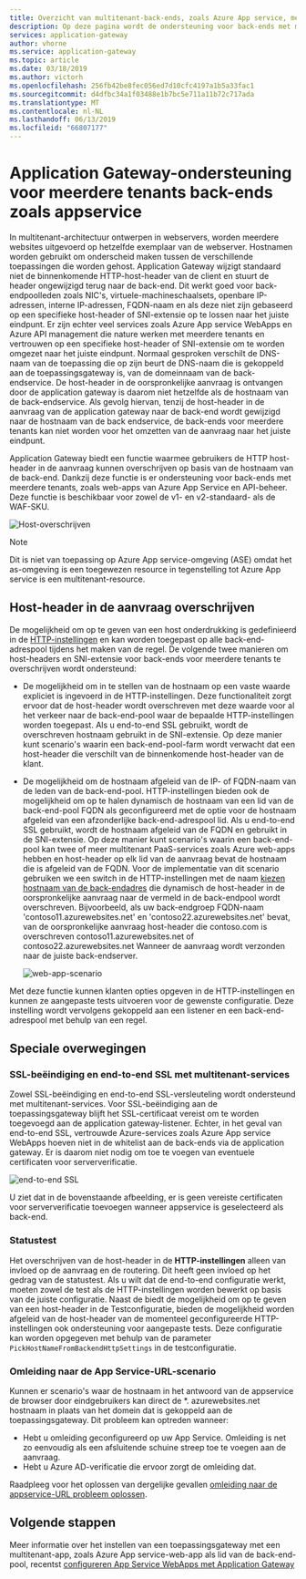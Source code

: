 ```yaml
---
title: Overzicht van multitenant-back-ends, zoals Azure App service, met Azure Application Gateway
description: Op deze pagina wordt de ondersteuning voor back-ends met meerdere tenants in Application Gateway beschreven.
services: application-gateway
author: vhorne
ms.service: application-gateway
ms.topic: article
ms.date: 03/18/2019
ms.author: victorh
ms.openlocfilehash: 256fb42be8fec056ed7d10cfc4197a1b5a33fac1
ms.sourcegitcommit: d4dfbc34a1f03488e1b7bc5e711a11b72c717ada
ms.translationtype: MT
ms.contentlocale: nl-NL
ms.lasthandoff: 06/13/2019
ms.locfileid: "66807177"
---
```

# <a name="application-gateway-support-for-multi-tenant-back-ends-such-as-app-service"></a>Application Gateway-ondersteuning voor meerdere tenants back-ends zoals appservice

In multitenant-architectuur ontwerpen in webservers, worden meerdere websites uitgevoerd op hetzelfde exemplaar van de webserver. Hostnamen worden gebruikt om onderscheid maken tussen de verschillende toepassingen die worden gehost. Application Gateway wijzigt standaard niet de binnenkomende HTTP-host-header van de client en stuurt de header ongewijzigd terug naar de back-end. Dit werkt goed voor back-endpoolleden zoals NIC's, virtuele-machineschaalsets, openbare IP-adressen, interne IP-adressen, FQDN-naam en als deze niet zijn gebaseerd op een specifieke host-header of SNI-extensie op te lossen naar het juiste eindpunt. Er zijn echter veel services zoals Azure App service WebApps en Azure API management die nature werken met meerdere tenants en vertrouwen op een specifieke host-header of SNI-extensie om te worden omgezet naar het juiste eindpunt. Normaal gesproken verschilt de DNS-naam van de toepassing die op zijn beurt de DNS-naam die is gekoppeld aan de toepassingsgateway is, van de domeinnaam van de back-endservice. De host-header in de oorspronkelijke aanvraag is ontvangen door de application gateway is daarom niet hetzelfde als de hostnaam van de back-endservice. Als gevolg hiervan, tenzij de host-header in de aanvraag van de application gateway naar de back-end wordt gewijzigd naar de hostnaam van de back endservice, de back-ends voor meerdere tenants kan niet worden voor het omzetten van de aanvraag naar het juiste eindpunt. 

Application Gateway biedt een functie waarmee gebruikers de HTTP host-header in de aanvraag kunnen overschrijven op basis van de hostnaam van de back-end. Dankzij deze functie is er ondersteuning voor back-ends met meerdere tenants, zoals web-apps van Azure App Service en API-beheer. Deze functie is beschikbaar voor zowel de v1- en v2-standaard- als de WAF-SKU. 

![Host-overschrijven](./media/application-gateway-web-app-overview/host-override.png)

> [!NOTE]
> Dit is niet van toepassing op Azure App service-omgeving (ASE) omdat het as-omgeving is een toegewezen resource in tegenstelling tot Azure App service is een multitenant-resource.

## <a name="override-host-header-in-the-request"></a>Host-header in de aanvraag overschrijven

De mogelijkheid om op te geven van een host onderdrukking is gedefinieerd in de [HTTP-instellingen](https://docs.microsoft.com/azure/application-gateway/configuration-overview#http-settings) en kan worden toegepast op alle back-end-adrespool tijdens het maken van de regel. De volgende twee manieren om host-headers en SNI-extensie voor back-ends voor meerdere tenants te overschrijven wordt ondersteund:

- De mogelijkheid om in te stellen van de hostnaam op een vaste waarde expliciet is ingevoerd in de HTTP-instellingen. Deze functionaliteit zorgt ervoor dat de host-header wordt overschreven met deze waarde voor al het verkeer naar de back-end-pool waar de bepaalde HTTP-instellingen worden toegepast. Als u end-to-end SSL gebruikt, wordt de overschreven hostnaam gebruikt in de SNI-extensie. Op deze manier kunt scenario's waarin een back-end-pool-farm wordt verwacht dat een host-header die verschilt van de binnenkomende host-header van de klant.

- De mogelijkheid om de hostnaam afgeleid van de IP- of FQDN-naam van de leden van de back-end-pool. HTTP-instellingen bieden ook de mogelijkheid om op te halen dynamisch de hostnaam van een lid van de back-end-pool FQDN als geconfigureerd met de optie voor de hostnaam afgeleid van een afzonderlijke back-end-adrespool lid. Als u end-to-end SSL gebruikt, wordt de hostnaam afgeleid van de FQDN en gebruikt in de SNI-extensie. Op deze manier kunt scenario's waarin een back-end-pool kan twee of meer multitenant PaaS-services zoals Azure web-apps hebben en host-header op elk lid van de aanvraag bevat de hostnaam die is afgeleid van de FQDN. Voor de implementatie van dit scenario gebruiken we een switch in de HTTP-instellingen met de naam [kiezen hostnaam van de back-endadres](https://docs.microsoft.com/azure/application-gateway/configuration-overview#pick-host-name-from-back-end-address) die dynamisch de host-header in de oorspronkelijke aanvraag naar de vermeld in de back-endpool wordt overschreven.  Bijvoorbeeld, als uw back-endgroep FQDN-naam 'contoso11.azurewebsites.net' en 'contoso22.azurewebsites.net' bevat, van de oorspronkelijke aanvraag host-header die contoso.com is overschreven contoso11.azurewebsites.net of contoso22.azurewebsites.net Wanneer de aanvraag wordt verzonden naar de juiste back-endserver. 

  ![web-app-scenario](./media/application-gateway-web-app-overview/scenario.png)

Met deze functie kunnen klanten opties opgeven in de HTTP-instellingen en kunnen ze aangepaste tests uitvoeren voor de gewenste configuratie. Deze instelling wordt vervolgens gekoppeld aan een listener en een back-end-adrespool met behulp van een regel.

## <a name="special-considerations"></a>Speciale overwegingen

### <a name="ssl-termination-and-end-to-end-ssl-with-multi-tenant-services"></a>SSL-beëindiging en end-to-end SSL met multitenant-services

Zowel SSL-beëindiging en end-to-end SSL-versleuteling wordt ondersteund met multitenant-services. Voor SSL-beëindiging aan de toepassingsgateway blijft het SSL-certificaat vereist om te worden toegevoegd aan de application gateway-listener. Echter, in het geval van end-to-end SSL, vertrouwde Azure-services zoals Azure App service WebApps hoeven niet in de whitelist aan de back-ends via de application gateway. Er is daarom niet nodig om toe te voegen van eventuele certificaten voor serververificatie. 

![end-to-end SSL](./media/application-gateway-web-app-overview/end-to-end-ssl.png)

U ziet dat in de bovenstaande afbeelding, er is geen vereiste certificaten voor serververificatie toevoegen wanneer appservice is geselecteerd als back-end.

### <a name="health-probe"></a>Statustest

Het overschrijven van de host-header in de **HTTP-instellingen** alleen van invloed op de aanvraag en de routering. Dit heeft geen invloed op het gedrag van de statustest. Als u wilt dat de end-to-end configuratie werkt, moeten zowel de test als de HTTP-instellingen worden bewerkt op basis van de juiste configuratie. Naast de biedt de mogelijkheid om op te geven van een host-header in de Testconfiguratie, bieden de mogelijkheid worden afgeleid van de host-header van de momenteel geconfigureerde HTTP-instellingen ook ondersteuning voor aangepaste tests. Deze configuratie kan worden opgegeven met behulp van de parameter `PickHostNameFromBackendHttpSettings` in de testconfiguratie.

### <a name="redirection-to-app-services-url-scenario"></a>Omleiding naar de App Service-URL-scenario

Kunnen er scenario's waar de hostnaam in het antwoord van de appservice de browser door eindgebruikers kan direct de *. azurewebsites.net hostnaam in plaats van het domein dat is gekoppeld aan de toepassingsgateway. Dit probleem kan optreden wanneer:

- Hebt u omleiding geconfigureerd op uw App Service. Omleiding is net zo eenvoudig als een afsluitende schuine streep toe te voegen aan de aanvraag.
- Hebt u Azure AD-verificatie die ervoor zorgt de omleiding dat.

Raadpleeg voor het oplossen van dergelijke gevallen [omleiding naar de appservice-URL probleem oplossen](https://docs.microsoft.com/azure/application-gateway/troubleshoot-app-service-redirection-app-service-url).

## <a name="next-steps"></a>Volgende stappen

Meer informatie over het instellen van een toepassingsgateway met een multitenant-app, zoals Azure App service-web-app als lid van de back-end-pool, recentst [configureren App Service WebApps met Application Gateway](https://docs.microsoft.com/azure/application-gateway/create-web-app)
